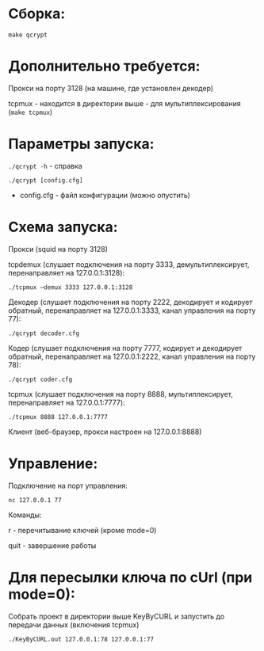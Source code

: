Сборка:
=======
`make qcrypt`

Дополнительно требуется:
=======

Прокси на порту 3128 (на машине, где установлен декодер)

tcpmux - находится в директории выше - для мультиплексирования (`make tcpmux`)


Параметры запуска:
=======

`./qcrypt -h` - справка


`./qcrypt [config.cfg]`

- config.cfg - файл конфигурации (можно опустить)



Схема запуска:
=======


Прокси (squid на порту 3128)


tcpdemux (слушает подключения на порту 3333, демультиплексирует, перенаправляет на 127.0.0.1:3128):

`./tcpmux —demux 3333 127.0.0.1:3128`


Декодер (слушает подключения на порту 2222, декодирует и кодирует обратный, перенаправляет на 127.0.0.1:3333, канал управления на порту 77):

`./qcrypt decoder.cfg`


Кодер (слушает подключения на порту 7777, кодирует и декодирует обратный, перенаправляет на 127.0.0.1:2222, канал управления на порту 78):

`./qcrypt coder.cfg`


tcpmux (слушает подключения на порту 8888, мультиплексирует, перенаправляет на 127.0.0.1:7777):

`./tcpmux 8888 127.0.0.1:7777`


Клиент (веб-браузер, прокси настроен на 127.0.0.1:8888)


Управление:
=======
Подключение на порт управления:

`nc 127.0.0.1 77`


Команды: 

r - перечитывание ключей (кроме mode=0)

quit - завершение работы


Для пересылки ключа по cUrl (при mode=0):
=======

Собрать проект в директории выше KeyByCURL и запустить до передачи данных (включения tcpmux)

`./KeyByCURL.out 127.0.0.1:78 127.0.0.1:77`

